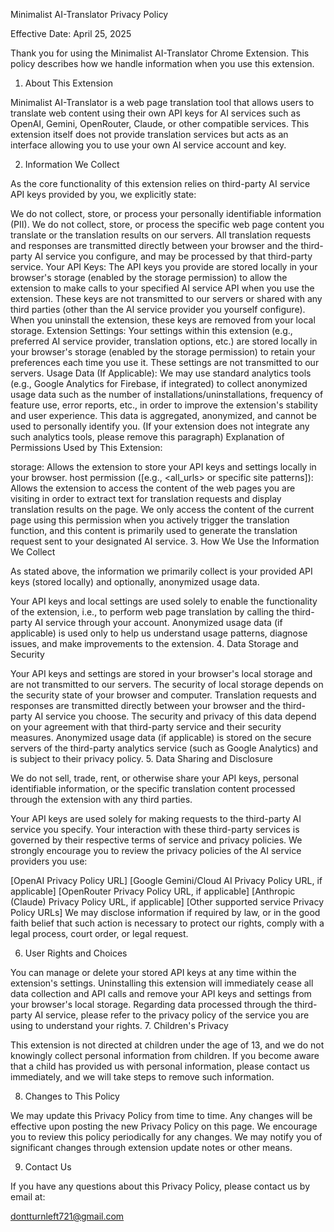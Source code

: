 Minimalist AI-Translator Privacy Policy

Effective Date: April 25, 2025

Thank you for using the Minimalist AI-Translator Chrome Extension. This policy describes how we handle information when you use this extension.

1. About This Extension

Minimalist AI-Translator is a web page translation tool that allows users to translate web content using their own API keys for AI services such as OpenAI, Gemini, OpenRouter, Claude, or other compatible services. This extension itself does not provide translation services but acts as an interface allowing you to use your own AI service account and key.

2. Information We Collect

As the core functionality of this extension relies on third-party AI service API keys provided by you, we explicitly state:

We do not collect, store, or process your personally identifiable information (PII).
We do not collect, store, or process the specific web page content you translate or the translation results on our servers. All translation requests and responses are transmitted directly between your browser and the third-party AI service you configure, and may be processed by that third-party service.
Your API Keys: The API keys you provide are stored locally in your browser's storage (enabled by the storage permission) to allow the extension to make calls to your specified AI service API when you use the extension. These keys are not transmitted to our servers or shared with any third parties (other than the AI service provider you yourself configure). When you uninstall the extension, these keys are removed from your local storage.
Extension Settings: Your settings within this extension (e.g., preferred AI service provider, translation options, etc.) are stored locally in your browser's storage (enabled by the storage permission) to retain your preferences each time you use it. These settings are not transmitted to our servers.
Usage Data (If Applicable): We may use standard analytics tools (e.g., Google Analytics for Firebase, if integrated) to collect anonymized usage data such as the number of installations/uninstallations, frequency of feature use, error reports, etc., in order to improve the extension's stability and user experience. This data is aggregated, anonymized, and cannot be used to personally identify you. (If your extension does not integrate any such analytics tools, please remove this paragraph)
Explanation of Permissions Used by This Extension:

storage: Allows the extension to store your API keys and settings locally in your browser.
host permission ([e.g., <all_urls> or specific site patterns]): Allows the extension to access the content of the web pages you are visiting in order to extract text for translation requests and display translation results on the page. We only access the content of the current page using this permission when you actively trigger the translation function, and this content is primarily used to generate the translation request sent to your designated AI service.
3. How We Use the Information We Collect

As stated above, the information we primarily collect is your provided API keys (stored locally) and optionally, anonymized usage data.

Your API keys and local settings are used solely to enable the functionality of the extension, i.e., to perform web page translation by calling the third-party AI service through your account.
Anonymized usage data (if applicable) is used only to help us understand usage patterns, diagnose issues, and make improvements to the extension.
4. Data Storage and Security

Your API keys and settings are stored in your browser's local storage and are not transmitted to our servers. The security of local storage depends on the security state of your browser and computer.
Translation requests and responses are transmitted directly between your browser and the third-party AI service you choose. The security and privacy of this data depend on your agreement with that third-party service and their security measures.
Anonymized usage data (if applicable) is stored on the secure servers of the third-party analytics service (such as Google Analytics) and is subject to their privacy policy.
5. Data Sharing and Disclosure

We do not sell, trade, rent, or otherwise share your API keys, personal identifiable information, or the specific translation content processed through the extension with any third parties.

Your API keys are used solely for making requests to the third-party AI service you specify. Your interaction with these third-party services is governed by their respective terms of service and privacy policies. We strongly encourage you to review the privacy policies of the AI service providers you use:

[OpenAI Privacy Policy URL]
[Google Gemini/Cloud AI Privacy Policy URL, if applicable]
[OpenRouter Privacy Policy URL, if applicable]
[Anthropic (Claude) Privacy Policy URL, if applicable]
[Other supported service Privacy Policy URLs]
We may disclose information if required by law, or in the good faith belief that such action is necessary to protect our rights, comply with a legal process, court order, or legal request.   

6. User Rights and Choices

You can manage or delete your stored API keys at any time within the extension's settings.
Uninstalling this extension will immediately cease all data collection and API calls and remove your API keys and settings from your browser's local storage.
Regarding data processed through the third-party AI service, please refer to the privacy policy of the service you are using to understand your rights.
7. Children's Privacy

This extension is not directed at children under the age of 13, and we do not knowingly collect personal information from children. If you become aware that a child has provided us with personal information, please contact us immediately, and we will take steps to remove such information.   

8. Changes to This Policy

We may update this Privacy Policy from time to time. Any changes will be effective upon posting the new Privacy Policy on this page. We encourage you to review this policy periodically for any changes. We may notify you of significant changes through extension update notes or other means.   

9. Contact Us

If you have any questions about this Privacy Policy, please contact us by email at:

dontturnleft721@gmail.com
